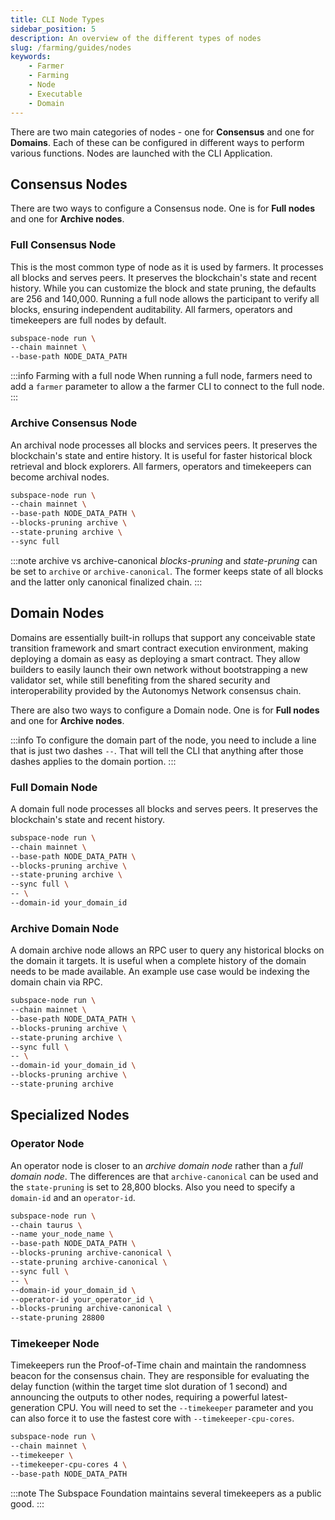 ```yaml
---
title: CLI Node Types
sidebar_position: 5
description: An overview of the different types of nodes
slug: /farming/guides/nodes
keywords:
    - Farmer
    - Farming
    - Node
    - Executable
    - Domain
---
```


There are two main categories of nodes - one for **Consensus** and one for **Domains**. Each of these can be configured in different ways to perform various functions. Nodes are launched with the CLI Application.

## Consensus Nodes

There are two ways to configure a Consensus node. One is for **Full nodes** and one for **Archive nodes**. 

### Full Consensus Node

This is the most common type of node as it is used by farmers. It processes all blocks and serves peers. It preserves the blockchain's state and recent history. While you can customize the block and state pruning, the defaults are 256 and 140,000. Running a full node allows the participant to verify all blocks, ensuring independent auditability. All farmers, operators and timekeepers are full nodes by default.

```bash
subspace-node run \
--chain mainnet \
--base-path NODE_DATA_PATH
```

:::info Farming with a full node 
When running a full node, farmers need to add a `farmer` parameter to allow a the farmer CLI to connect to the full node.
:::

### Archive Consensus Node

An archival node processes all blocks and services peers. It preserves the blockchain's state and entire history. It is useful for faster historical block retrieval and block explorers. All farmers, operators and timekeepers can become archival nodes.

```bash
subspace-node run \
--chain mainnet \
--base-path NODE_DATA_PATH \
--blocks-pruning archive \
--state-pruning archive \
--sync full
```

:::note archive vs archive-canonical
*blocks-pruning* and *state-pruning* can be set to `archive` or `archive-canonical`.  The former keeps state of all blocks and the latter only canonical finalized chain.
:::

## Domain Nodes

Domains are essentially built-in rollups that support any conceivable state transition framework and smart contract execution environment, making deploying a domain as easy as deploying a smart contract. They allow builders to easily launch their own network without bootstrapping a new validator set, while still benefiting from the shared security and interoperability provided by the Autonomys Network consensus chain.

There are also two ways to configure a Domain node. One is for **Full nodes** and one for **Archive nodes**. 

:::info
To configure the domain part of the node, you need to include a line that is just two dashes `--`. That will tell the CLI that anything after those dashes applies to the domain portion.
:::

### Full Domain Node

A domain full node processes all blocks and serves peers. It preserves the blockchain's state and recent history. 

```bash
subspace-node run \
--chain mainnet \
--base-path NODE_DATA_PATH \
--blocks-pruning archive \
--state-pruning archive \
--sync full \
-- \
--domain-id your_domain_id
```

### Archive Domain Node

A domain archive node allows an RPC user to query any historical blocks on the domain it targets. It is useful when a complete history of the domain needs to be made available. An example use case would be indexing the domain chain via RPC.

```bash
subspace-node run \
--chain mainnet \
--base-path NODE_DATA_PATH \
--blocks-pruning archive \
--state-pruning archive \
--sync full \
-- \
--domain-id your_domain_id \
--blocks-pruning archive \
--state-pruning archive
```

## Specialized Nodes

### Operator Node

An operator node is closer to an *archive domain node* rather than a *full domain node*. The differences are that `archive-canonical` can be used and the `state-pruning` is set to 28,800 blocks. Also you need to specify a `domain-id` and an `operator-id`.

```bash
subspace-node run \
--chain taurus \
--name your_node_name \
--base-path NODE_DATA_PATH \
--blocks-pruning archive-canonical \
--state-pruning archive-canonical \
--sync full \
-- \
--domain-id your_domain_id \
--operator-id your_operator_id \
--blocks-pruning archive-canonical \
--state-pruning 28800
```

### Timekeeper Node

Timekeepers run the Proof-of-Time chain and maintain the randomness beacon for the consensus chain. They are responsible for evaluating the delay function (within the target time slot duration of 1 second) and announcing the outputs to other nodes, requiring a powerful latest-generation CPU. You will need to set the `--timekeeper` parameter and you can also force it to use the fastest core with `--timekeeper-cpu-cores`.

```bash
subspace-node run \
--chain mainnet \
--timekeeper \
--timekeeper-cpu-cores 4 \ 
--base-path NODE_DATA_PATH
```

:::note
The Subspace Foundation maintains several timekeepers as a public good.
:::